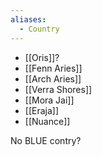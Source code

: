 ```yaml
---
aliases:
  - Country
---
```

- [[Oris]]?
- [[Fenn Aries]]
- [[Arch Aries]]
- [[Verra Shores]]
- [[Mora Jai]]
- [[Eraja]]
- [[Nuance]]

No BLUE contry?
